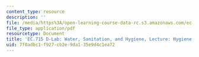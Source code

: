 ```yaml
---
content_type: resource
description: ''
file: /media/https%3A/open-learning-course-data-rc.s3.amazonaws.com/ec-715-d-lab-water-sanitation-and-hygiene-fall-2019/7f0adbc1f927cb2e9da135e9d4c1ea72_MITEC_715F19_hygiene.pdf
file_type: application/pdf
resourcetype: Document
title: 'EC.715 D-Lab: Water, Sanitation, and Hygiene, Lecture: Hygiene and Handwashing'
uid: 7f0adbc1-f927-cb2e-9da1-35e9d4c1ea72
---
```

